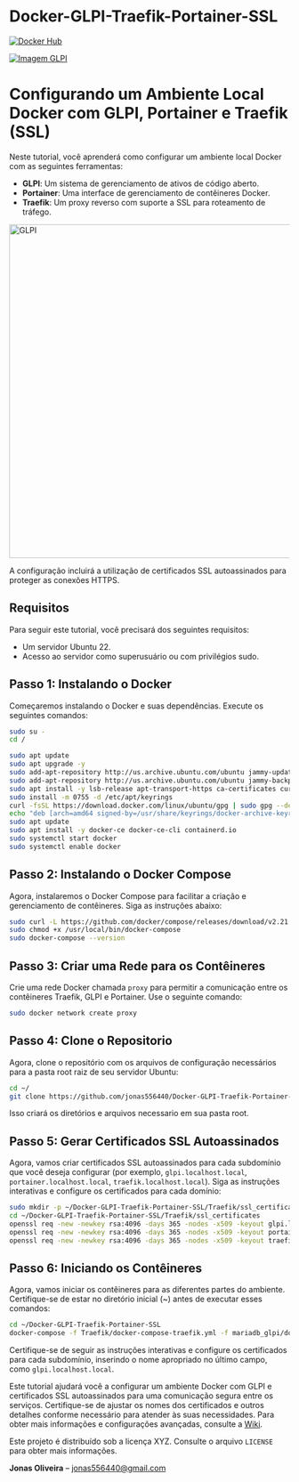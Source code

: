 # Docker-GLPI-Traefik-Portainer-SSL

[![Docker Hub](https://img.shields.io/docker/v/my-docker-image.svg?style=flat-square)](https://hub.docker.com/r/jonas556440)

[![Imagem GLPI](https://img.shields.io/docker/pulls/my-docker-image.svg?style=flat-square)](https://hub.docker.com/r/jonas556440/glpi)

# Configurando um Ambiente Local Docker com GLPI, Portainer e Traefik (SSL)

Neste tutorial, você aprenderá como configurar um ambiente local Docker com as seguintes ferramentas:

- **GLPI**: Um sistema de gerenciamento de ativos de código aberto.
- **Portainer**: Uma interface de gerenciamento de contêineres Docker.
- **Traefik**: Um proxy reverso com suporte a SSL para roteamento de tráfego.

<img src="https://glpi-project.org/wp-content/uploads/2022/01/assets-2.png" alt="GLPI" width="600" />

A configuração incluirá a utilização de certificados SSL autoassinados para proteger as conexões HTTPS.

## Requisitos

Para seguir este tutorial, você precisará dos seguintes requisitos:

- Um servidor Ubuntu 22.
- Acesso ao servidor como superusuário ou com privilégios sudo.

## Passo 1: Instalando o Docker

Começaremos instalando o Docker e suas dependências. Execute os seguintes comandos:
```sh
sudo su -
cd /
```

```sh
sudo apt update
sudo apt upgrade -y
sudo add-apt-repository http://us.archive.ubuntu.com/ubuntu jammy-updates multiverse
sudo add-apt-repository http://us.archive.ubuntu.com/ubuntu jammy-backports main restricted universe multiverse
sudo apt install -y lsb-release apt-transport-https ca-certificates curl gnupg software-properties-common -y
sudo install -m 0755 -d /etc/apt/keyrings
curl -fsSL https://download.docker.com/linux/ubuntu/gpg | sudo gpg --dearmor -o /usr/share/keyrings/docker-archive-keyring.gpg
echo "deb [arch=amd64 signed-by=/usr/share/keyrings/docker-archive-keyring.gpg] https://download.docker.com/linux/ubuntu $(lsb_release -cs) stable" | sudo tee /etc/apt/sources.list.d/docker.list > /dev/null
sudo apt update
sudo apt install -y docker-ce docker-ce-cli containerd.io
sudo systemctl start docker
sudo systemctl enable docker
```

## Passo 2: Instalando o Docker Compose

Agora, instalaremos o Docker Compose para facilitar a criação e gerenciamento de contêineres. Siga as instruções abaixo:

```sh
sudo curl -L https://github.com/docker/compose/releases/download/v2.21.0/docker-compose-`uname -s`-`uname -m` -o /usr/local/bin/docker-compose
sudo chmod +x /usr/local/bin/docker-compose
sudo docker-compose --version
```

## Passo 3: Criar uma Rede para os Contêineres

Crie uma rede Docker chamada `proxy` para permitir a comunicação entre os contêineres Traefik, GLPI e Portainer. Use o seguinte comando:

```sh
sudo docker network create proxy
```

## Passo 4: Clone o Repositorio
Agora, clone o repositório com os arquivos de configuração necessários para a pasta root raiz de seu servidor Ubuntu:

```sh
cd ~/
git clone https://github.com/jonas556440/Docker-GLPI-Traefik-Portainer-SSL.git
```
Isso criará os diretórios e arquivos necessario em sua pasta root.

## Passo 5: Gerar Certificados SSL Autoassinados

Agora, vamos criar certificados SSL autoassinados para cada subdomínio que você deseja configurar (por exemplo, `glpi.localhost.local`, `portainer.localhost.local`, `traefik.localhost.local`). Siga as instruções interativas e configure os certificados para cada domínio:

```sh
sudo mkdir -p ~/Docker-GLPI-Traefik-Portainer-SSL/Traefik/ssl_certificates
cd ~/Docker-GLPI-Traefik-Portainer-SSL/Traefik/ssl_certificates
openssl req -new -newkey rsa:4096 -days 365 -nodes -x509 -keyout glpi.localhost.local.key -out glpi.localhost.local.crt
openssl req -new -newkey rsa:4096 -days 365 -nodes -x509 -keyout portainer.localhost.local.key -out portainer.localhost.local.crt
openssl req -new -newkey rsa:4096 -days 365 -nodes -x509 -keyout traefik.localhost.local.key -out traefik.localhost.local.crt
```

## Passo 6: Iniciando os Contêineres
Agora, vamos iniciar os contêineres para as diferentes partes do ambiente. Certifique-se de estar no diretório inicial (~) antes de executar esses comandos:

```sh
cd ~/Docker-GLPI-Traefik-Portainer-SSL
docker-compose -f Traefik/docker-compose-traefik.yml -f mariadb_glpi/docker-compose-mariadb.yml -f GLPI/docker-compose-glpi.yml -f Portainer/docker-compose-portainer.yml up -d
```

Certifique-se de seguir as instruções interativas e configure os certificados para cada subdomínio, inserindo o nome apropriado no último campo, como `glpi.localhost.local`.

Este tutorial ajudará você a configurar um ambiente Docker com GLPI e certificados SSL autoassinados para uma comunicação segura entre os serviços. Certifique-se de ajustar os nomes dos certificados e outros detalhes conforme necessário para atender às suas necessidades. Para obter mais informações e configurações avançadas, consulte a [Wiki][wiki]. 


Este projeto é distribuído sob a licença XYZ. Consulte o arquivo `LICENSE` para obter mais informações.

**Jonas Oliveira** – jonas556440@gmail.com

[npm-image]: https://img.shields.io/npm/v/datadog-metrics.svg?style=flat-square
[npm-url]: https://npmjs.org/package/datadog-metrics
[npm-downloads]: https://img.shields.io/npm/dm/datadog-metrics.svg?style=flat-square
[travis-image]: https://img.shields.io/travis/dbader/node-datadog-metrics/master.svg?style=flat-square
[travis-url]: https://travis-ci.org/dbader/node-datadog-metrics
[wiki]: https://github.com/seunome/seuprojeto/wiki
